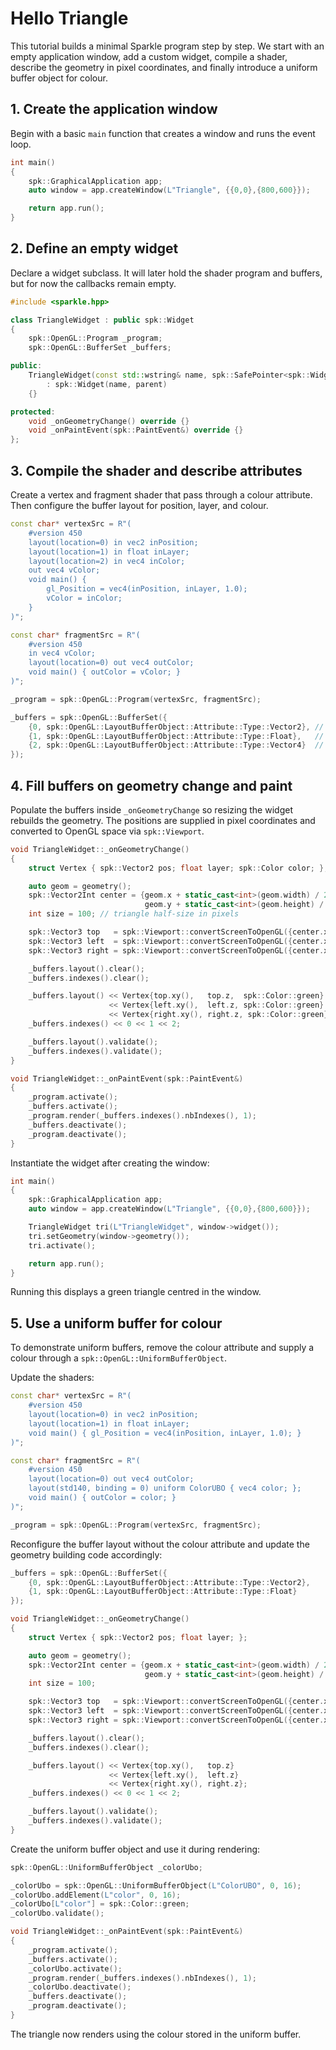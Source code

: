 # Hello Triangle

This tutorial builds a minimal Sparkle program step by step. We start with an
empty application window, add a custom widget, compile a shader, describe the
geometry in pixel coordinates, and finally introduce a uniform buffer object
for colour.

## 1. Create the application window

Begin with a basic `main` function that creates a window and runs the event
loop.

```cpp
int main()
{
    spk::GraphicalApplication app;
    auto window = app.createWindow(L"Triangle", {{0,0},{800,600}});

    return app.run();
}
```

## 2. Define an empty widget

Declare a widget subclass. It will later hold the shader program and buffers,
but for now the callbacks remain empty.

```cpp
#include <sparkle.hpp>

class TriangleWidget : public spk::Widget
{
    spk::OpenGL::Program _program;
    spk::OpenGL::BufferSet _buffers;

public:
    TriangleWidget(const std::wstring& name, spk::SafePointer<spk::Widget> parent)
        : spk::Widget(name, parent)
    {}

protected:
    void _onGeometryChange() override {}
    void _onPaintEvent(spk::PaintEvent&) override {}
};
```

## 3. Compile the shader and describe attributes

Create a vertex and fragment shader that pass through a colour attribute. Then
configure the buffer layout for position, layer, and colour.

```cpp
const char* vertexSrc = R"(
    #version 450
    layout(location=0) in vec2 inPosition;
    layout(location=1) in float inLayer;
    layout(location=2) in vec4 inColor;
    out vec4 vColor;
    void main() {
        gl_Position = vec4(inPosition, inLayer, 1.0);
        vColor = inColor;
    }
)";

const char* fragmentSrc = R"(
    #version 450
    in vec4 vColor;
    layout(location=0) out vec4 outColor;
    void main() { outColor = vColor; }
)";

_program = spk::OpenGL::Program(vertexSrc, fragmentSrc);

_buffers = spk::OpenGL::BufferSet({
    {0, spk::OpenGL::LayoutBufferObject::Attribute::Type::Vector2}, // position
    {1, spk::OpenGL::LayoutBufferObject::Attribute::Type::Float},   // layer
    {2, spk::OpenGL::LayoutBufferObject::Attribute::Type::Vector4}  // colour
});
```

## 4. Fill buffers on geometry change and paint

Populate the buffers inside `_onGeometryChange` so resizing the widget rebuilds
the geometry. The positions are supplied in pixel coordinates and converted to
OpenGL space via `spk::Viewport`.

```cpp
void TriangleWidget::_onGeometryChange()
{
    struct Vertex { spk::Vector2 pos; float layer; spk::Color color; };

    auto geom = geometry();
    spk::Vector2Int center = {geom.x + static_cast<int>(geom.width) / 2,
                              geom.y + static_cast<int>(geom.height) / 2};
    int size = 100; // triangle half-size in pixels

    spk::Vector3 top   = spk::Viewport::convertScreenToOpenGL({center.x, center.y - size}, 0.0f);
    spk::Vector3 left  = spk::Viewport::convertScreenToOpenGL({center.x - size, center.y + size}, 0.0f);
    spk::Vector3 right = spk::Viewport::convertScreenToOpenGL({center.x + size, center.y + size}, 0.0f);

    _buffers.layout().clear();
    _buffers.indexes().clear();

    _buffers.layout() << Vertex{top.xy(),   top.z,  spk::Color::green}
                      << Vertex{left.xy(),  left.z, spk::Color::green}
                      << Vertex{right.xy(), right.z, spk::Color::green};
    _buffers.indexes() << 0 << 1 << 2;

    _buffers.layout().validate();
    _buffers.indexes().validate();
}

void TriangleWidget::_onPaintEvent(spk::PaintEvent&)
{
    _program.activate();
    _buffers.activate();
    _program.render(_buffers.indexes().nbIndexes(), 1);
    _buffers.deactivate();
    _program.deactivate();
}
```

Instantiate the widget after creating the window:

```cpp
int main()
{
    spk::GraphicalApplication app;
    auto window = app.createWindow(L"Triangle", {{0,0},{800,600}});

    TriangleWidget tri(L"TriangleWidget", window->widget());
    tri.setGeometry(window->geometry());
    tri.activate();

    return app.run();
}
```

Running this displays a green triangle centred in the window.

## 5. Use a uniform buffer for colour

To demonstrate uniform buffers, remove the colour attribute and supply a colour
through a `spk::OpenGL::UniformBufferObject`.

Update the shaders:

```cpp
const char* vertexSrc = R"(
    #version 450
    layout(location=0) in vec2 inPosition;
    layout(location=1) in float inLayer;
    void main() { gl_Position = vec4(inPosition, inLayer, 1.0); }
)";

const char* fragmentSrc = R"(
    #version 450
    layout(location=0) out vec4 outColor;
    layout(std140, binding = 0) uniform ColorUBO { vec4 color; };
    void main() { outColor = color; }
)";

_program = spk::OpenGL::Program(vertexSrc, fragmentSrc);
```

Reconfigure the buffer layout without the colour attribute and update the
geometry building code accordingly:

```cpp
_buffers = spk::OpenGL::BufferSet({
    {0, spk::OpenGL::LayoutBufferObject::Attribute::Type::Vector2},
    {1, spk::OpenGL::LayoutBufferObject::Attribute::Type::Float}
});

void TriangleWidget::_onGeometryChange()
{
    struct Vertex { spk::Vector2 pos; float layer; };

    auto geom = geometry();
    spk::Vector2Int center = {geom.x + static_cast<int>(geom.width) / 2,
                              geom.y + static_cast<int>(geom.height) / 2};
    int size = 100;

    spk::Vector3 top   = spk::Viewport::convertScreenToOpenGL({center.x, center.y - size}, 0.0f);
    spk::Vector3 left  = spk::Viewport::convertScreenToOpenGL({center.x - size, center.y + size}, 0.0f);
    spk::Vector3 right = spk::Viewport::convertScreenToOpenGL({center.x + size, center.y + size}, 0.0f);

    _buffers.layout().clear();
    _buffers.indexes().clear();

    _buffers.layout() << Vertex{top.xy(),   top.z}
                      << Vertex{left.xy(),  left.z}
                      << Vertex{right.xy(), right.z};
    _buffers.indexes() << 0 << 1 << 2;

    _buffers.layout().validate();
    _buffers.indexes().validate();
}
```

Create the uniform buffer object and use it during rendering:

```cpp
spk::OpenGL::UniformBufferObject _colorUbo;

_colorUbo = spk::OpenGL::UniformBufferObject(L"ColorUBO", 0, 16);
_colorUbo.addElement(L"color", 0, 16);
_colorUbo[L"color"] = spk::Color::green;
_colorUbo.validate();

void TriangleWidget::_onPaintEvent(spk::PaintEvent&)
{
    _program.activate();
    _buffers.activate();
    _colorUbo.activate();
    _program.render(_buffers.indexes().nbIndexes(), 1);
    _colorUbo.deactivate();
    _buffers.deactivate();
    _program.deactivate();
}
```

The triangle now renders using the colour stored in the uniform buffer.

